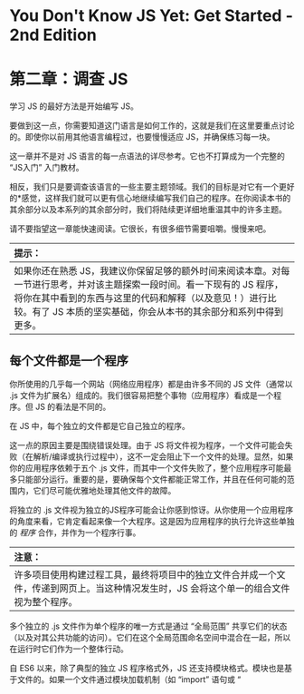# You Don't Know JS Yet: Get Started - 2nd Edition
# 第二章：调查 JS

学习 JS 的最好方法是开始编写 JS。

要做到这一点，你需要知道这门语言是如何工作的，这就是我们在这里要重点讨论的。即使你以前用其他语言编程过，也要慢慢适应 JS，并确保练习每一块。

这一章并不是对 JS 语言的每一点语法的详尽参考。它也不打算成为一个完整的 “JS入门” 入门教材。

相反，我们只是要调查该语言的一些主要主题领域。我们的目标是对它有一个更好的*感觉，这样我们就可以更有信心地继续编写我们自己的程序。在你阅读本书的其余部分以及本系列的其余部分时，我们将陆续更详细地重温其中的许多主题。

请不要指望这一章能快速阅读。它很长，有很多细节需要咀嚼。慢慢来吧。

|提示： |
| :--- |
| 如果你还在熟悉 JS，我建议你保留足够的额外时间来阅读本章。对每一节进行思考，并对该主题探索一段时间。看一下现有的 JS 程序，将你在其中看到的东西与这里的代码和解释（以及意见！）进行比较。有了 JS 本质的坚实基础，你会从本书的其余部分和系列中得到更多。|

## 每个文件都是一个程序

你所使用的几乎每一个网站（网络应用程序）都是由许多不同的 JS 文件（通常以 .js 文件为扩展名）组成的。我们很容易把整个事物（应用程序）看成是一个程序。但 JS 的看法是不同的。

在 JS 中，每个独立的文件都是它自己独立的程序。

这一点的原因主要是围绕错误处理。由于 JS 将文件视为程序，一个文件可能会失败（在解析/编译或执行过程中），这不一定会阻止下一个文件的处理。显然，如果你的应用程序依赖于五个 .js 文件，而其中一个文件失败了，整个应用程序可能最多只能部分运行。重要的是，要确保每个文件都能正常工作，并且在任何可能的范围内，它们尽可能优雅地处理其他文件的故障。

将独立的 .js 文件视为独立的JS程序可能会让你感到惊讶。从你使用一个应用程序的角度来看，它肯定看起来像一个大程序。这是因为应用程序的执行允许这些单独的 *程序* 合作，并作为一个程序行事。

| 注意： |
| :--- |
| 许多项目使用构建过程工具，最终将项目中的独立文件合并成一个文件，传递到网页上。当这种情况发生时，JS 会将这个单一的组合文件视为整个程序。|

多个独立的 .js 文件作为单个程序的唯一方式是通过 “全局范围” 共享它们的状态（以及对其公共功能的访问）。它们在这个全局范围命名空间中混合在一起，所以在运行时它们作为一个整体行动。

自 ES6 以来，除了典型的独立 JS 程序格式外，JS 还支持模块格式。模块也是基于文件的。如果一个文件通过模块加载机制（如 “import” 语句或 “<script type=module>” 标签）被加载，其所有代码将被视为单一模块。

虽然你通常不会想到一个模块 — 一个状态和公开暴露的方法的集合，以操作该状态作为一个独立的程序，但事实上 JS 仍然单独对待每个模块。类似于 “全局范围” 允许独立的文件在运行时混合在一起，将一个模块导入另一个模块允许它们之间在运行时相互操作。

无论一个文件使用哪种代码组织模式（和加载机制）（独立的或模块的），你仍然应该把每个文件看作是它自己的（小）程序，然后它可以与其他（小）程序合作来执行你整个应用程序的功能。
  
## 价值

程序中最基本的信息单位是一个值。值是数据。它们是程序维持状态的方式。在 JS 中，值有两种形式：**primitive**（原始值） 和 **object**（对象）。

值在程序中是用 *文字* 嵌入的。

```js
greeting("My name is Kyle.");
```

在这个程序中，值 “我的名字是Kyle” 是一个原始的字符串字面；字符串是有序的字符集合，通常用来表示单词和句子。

我使用了双引号 `”` 字符来 *限定*（环绕、分离、定义）字符串值。但是我也可以使用单引号 `’` 字符。选择哪个引号字符完全是风格问题。为了代码的可读性和可维护性，重要的是选择一个，并在整个程序中一致地使用它。

给字符串字头定界的另一个选择是使用反引号 `` ` `` 字符。然而，这种选择不仅仅是风格上的，也有行为上的区别。请考虑一下。

```js
console.log("My name is ${ firstName }.");
// My name is ${ firstName }.

console.log('My name is ${ firstName }.');
// My name is ${ firstName }.

console.log(`My name is ${ firstName }.`);
// My name is Kyle.
```

假设这个程序已经定义了一个变量 `firstName`，其值为 `"Kyle"`，然后 `` ` `` 限定的字符串将变量表达式（用 `${ ... }` 表示）解析为其当前值。这被称为 **插值**。

后缀的  `` ` `` 限定的字符串可以在不包括插值表达式的情况下使用，但这违背了该替代字符串字面语法的全部目的。

```js
console.log(
    `Am I confusing you by omitting interpolation?`
);
// Am I confusing you by omitting interpolation?
```

更好的方法是对字符串使用 `”` 或 `'`（再次，选择一个并坚持下去！），*除非你需要* 插值；只对将包括插值表达的字符串保留 `` ` ``。

除了字符串之外，JS 程序还经常包含其他原始字面值，如布尔和数字。

```js
while (false) {
    console.log(3.141592);
}
```

`while` 代表一个循环类型，是一种重复操作的方式，*while* 其条件为真。

在这种情况下，循环将永远不会运行（也不会打印任何东西），因为我们使用了 `false` 布尔值作为循环条件。`true` 会导致循环永远运行下去，所以要小心!

你可能知道，数字 `3.141592` 是数学 PI 的前六位的近似值。然而，你通常不会嵌入这样一个值，而是使用预定义的 `Math.PI` 值来实现这一目的。数字的另一个变化是 `bigint`（大整数）原始类型，它用于存储任意大的数字。

数字在程序中最常被用来计算步骤，如循环迭代，以及访问数字位置的信息（即，一个数组索引）。我们将在稍后介绍 数组/对象，但作为一个例子，如果有一个名为 `names` 的数组，我们可以这样访问其第二位置的元素。

```js
console.log(`My name is ${ names[1] }.`);
// My name is Kyle.
```

我们用 `1` 表示第二个位置的元素，而不是 `2`，因为和大多数编程语言一样，JS 数组的索引是基于 0 的（`0` 是第一个位置）。

除了字符串、数字和布尔以外，JS 程序中还有两个 *primitive* 的值是 `null` 和 `undefined`。虽然它们之间存在差异（有些是历史性的，有些是当代的），但在大多数情况下，这两个值都是为了表示一个值的 *空*（或不存在）。

许多开发者喜欢以这种方式一致地对待它们，也就是说，这些值被认为是不可区分的。如果注意的话，这通常是可能的。然而，最安全和最好的做法是只使用 `undefined` 作为单一的空值，尽管 `null` 看起来很有吸引力，因为它的输入时间更短。

```js
while (value != undefined) {
    console.log("Still got something!");
}
```

最后要注意的原始值是 symbol，它是一个特殊用途的值，表现为一个隐藏的不可猜测的值。符号几乎只作为对象的特殊键使用。

```js
hitchhikersGuide[ Symbol("meaning of life") ];
// 42
```

在典型的 JS 程序中，你不会经常遇到直接使用符号的情况。它们大多用在低级别的代码中，如库和框架中。

### 数组和对象

除了基元，JS 中的另一种值类型是对象值。

如前所述，数组是一种特殊类型的对象，由有序的、有数字索引的数据列表组成。

```js
var names = [ "Frank", "Kyle", "Peter", "Susan" ];

names.length;
// 4

names[0];
// Frank

names[1];
// Kyle
```

JS 数组可以保存任何类型的值，无论是原始的还是对象的（包括其他数组）。正如我们将在第三章末尾看到的，即使是函数也是可以用数组或对象来保存的值。

| 注意: |
| :--- |
| 函数，像数组一样，是一种特殊的（又称子类型）对象。我们稍后会更详细地介绍函数。|

对象是更一般的：一个无序的、有键的任何不同值的集合。换句话说，你通过一个字符串位置名称（又称 “键” 或 “属性”）来访问元素，而不是通过其数字位置（如数组）。比如说

```js
var me = {
    first: "Kyle",
    last: "Simpson",
    age: 39,
    specialties: [ "JS", "Table Tennis" ]
};

console.log(`My name is ${ me.first }.`);
```

这里，`me` 代表一个对象，`first` 代表该对象中信息的位置名称（值集合）。另一种通过属性/键访问对象中的信息的语法选项使用方括号 `[ ]`，如 `me["first"]`。

### 值类型的确定

为了区分值, `typeof` 操作符告诉你它的内置类型, 如果是原始值, 或者是 `”object”` 否则:

```js
typeof 42;                  // "number"
typeof "abc";               // "string"
typeof true;                // "boolean"
typeof undefined;           // "undefined"
typeof null;                // "object" -- oops, bug!
typeof { "a": 1 };          // "object"
typeof [1,2,3];             // "object"
typeof function hello(){};  // "function"
```

| 警告: |
| :--- |
| `typeof null`不幸地返回`"对象"，而不是预期的 `”null"`。另外，`typeof` 对函数返回特定的 `"function"`，但对数组则不返回预期的 `"array"`。|

从一个值类型转换到另一个，例如从字符串到数字，在 JS 中被称为 “强制”。我们将在本章后面更详细地介绍这个问题。

原始值和对象值在被分配或传递时的行为是不同的。我们将在附录 A 中介绍这些细节，”值与引用”。

## 声明和使用变量

要明确说明的是，在上一节中可能并不明显：在 JS 程序中，值既可以作为字面值出现（如前面的许多例子所示），也可以放在变量中；把变量看作是值的容器。

变量必须被声明（创建）才能被使用。有各种语法形式来声明变量（又称 “标识符”），而每种形式都有不同的隐含行为。

例如，考虑 `var` 语句。

```js
var myName = "Kyle";
var age;
```

`var` 关键字声明了一个变量，将在程序的该部分使用，并可选择允许初始赋值。

另一个类似的关键字是 `let`。

```js
let myName = "Kyle";
let age;
```

`let` 关键字与 `var` 有一些区别，最明显的是 `let` 比 `var` 允许对变量的访问更有限。这被称为 “块级作用域” ，与普通范围或函数范围相对应。

考虑一下。

```js
var adult = true;

if (adult) {
    var myName = "Kyle";
    let age = 39;
    console.log("Shhh, this is a secret!");
}

console.log(myName);
// Kyle

console.log(age);
// Error!
```

试图在 `if` 语句之外访问 `age` 会导致一个错误，因为 `age` 在 `if` 中是块作用域，而 `myName` 不是。

区块范围对于限制变量声明在我们程序中的普及程度非常有用，这有助于防止变量名称的意外重叠。

但是 `var` 仍然很有用，因为它传达了 “这个变量将被更广泛的范围（整个函数）所看到”。这两种声明形式在程序的任何部分都是合适的，取决于具体情况。

| 注意: |
| :--- |
| 建议避免使用 `var` 而使用 `let`（或 `const`！）是很常见的，通常是因为人们认为自 JS 诞生以来，`var` 的范围行为是混乱的。我认为这是个限制性过强的建议，最终也是无益的。这是在假设你无法学习和正确使用一个与其他功能相结合的功能。我相信你 *可以* 也 *应该* 学习任何可用的功能，并在适当的地方使用它们! |

第三种声明形式是 `const`。它和 “let” 一样，但有一个额外的限制，即在声明的时候必须给它一个值，以后不能重新分配一个不同的值。

考虑一下。

```js
const myBirthday = true;
let age = 39;

if (myBirthday) {
    age = age + 1;    // OK!
    myBirthday = false;  // Error!
}
```

`myBirthday` 常量不允许被重新赋值。

`const` 声明的变量并不是 “不可改变” 的，它们只是不能被重新赋值。在对象值中使用`const` 是不明智的，因为即使变量不能被重新赋值，这些值仍然可以被改变。这导致了潜在的混乱，所以我认为避免类似的情况是明智的。

```js
const actors = [
    "Morgan Freeman", "Jennifer Aniston"
];

actors[2] = "Tom Cruise";   // OK :(
actors = [];                // Error!
```

`const` 的最佳语义使用是当你有一个简单的原始值，你想给它一个有用的名字，例如用 `myBirthday` 代替 `true`。这可以使程序更容易阅读。

| 提示: |
| :--- |
| 如果你坚持只对原始值使用 `const`，你就可以避免任何重新赋值（不允许）与变异（允许）的混淆！这是最安全和最好的使用 `const` 的方法。|

除了 `var` / `let` / `const`，还有其他语法形式可以在不同范围内声明标识符（变量）。比如说

```js
function hello(myName) {
    console.log(`Hello, ${ myName }.`);
}

hello("Kyle");
// Hello, Kyle.
```

标识符 `hello` 是在外层作用域中创建的，它也被自动关联，因此它引用了这个函数。但是命名参数 `myName` 只在函数内部创建，因此只能在该函数的作用域内访问。`hello` 和 `myName` 通常表现为 `var` 声明的。

另一种声明变量的语法是`catch`子句。

```js
try {
    someError();
}
catch (err) {
    console.log(err);
}
```

`err` 是一个块域变量，只存在于 `catch` 子句中，就像用 `let` 声明一样。

## 函数

在编程中，“函数” 这个词有各种各样的含义。例如，在函数式编程的世界里，“函数” 有一个精确的数学定义，并意味着有一套严格的规则需要遵守。

在 JS 中，我们应该认为 “函数” 具有另一个相关术语的更广泛的含义。“程序”。一个过程是一个语句的集合，可以被调用一次或多次，可以提供一些输入，并可以反馈一个或多个输出。

从 JS 的早期开始，函数的定义看起来像。

```js
function awesomeFunction(coolThings) {
    // ..
    return amazingStuff;
}
```

这被称为函数声明，因为它本身是作为一个语句出现的，而不是作为另一个语句中的表达式。标识符 `awesomeFunction` 和函数值之间的关联发生在代码的编译阶段，在该代码被执行之前。

与函数声明语句相反，函数表达式可以像这样定义和分配。

```js
// let awesomeFunction = ..
// const awesomeFunction = ..
var awesomeFunction = function(coolThings) {
    // ..
    return amazingStuff;
};
```

这个函数是一个表达式，被分配给变量 `awesomeFunction`。与函数声明的形式不同，函数表达式在运行时执行到该语句才与它的标识符相关。

极为重要的是要注意，在 JS 中，函数是可以被分配（如这个片段所示）和传递的值。事实上，JS 函数是对象值类型的一种特殊类型。并非所有的语言都将函数视为值，但对于一种语言来说，支持函数式编程模式是至关重要的，就像 JS 一样。

JS 函数可以接收参数输入。

```js
function greeting(myName) {
    console.log(`Hello, ${ myName }!`);
}

greeting("Kyle");   // Hello, Kyle!
```

在这个片段中，`myName` 被称为一个参数，它在函数中充当一个局部变量。函数可以被定义为接收任何数量的参数，从无到有，只要你认为合适。每个参数都被赋予你在调用的那个位置（这里是 “Kyle”）传递的参数值。

函数还可以使用 “return” 关键字返回值。

```js
function greeting(myName) {
    return `Hello, ${ myName }!`;
}

var msg = greeting("Kyle");

console.log(msg);   // Hello, Kyle!
```

你只能 `return` 一个值，但如果你有更多的值要返回，你可以把它们包装成一个对象/数组。

由于函数是值，它们可以作为对象的属性被分配。

```js
var whatToSay = {
    greeting() {
        console.log("Hello!");
    },
    question() {
        console.log("What's your name?");
    },
    answer() {
        console.log("My name is Kyle.");
    }
};

whatToSay.greeting();
// Hello!
```

在这个片段中，三个函数（`greeting()`，`question()`，和 `answer()`）的引用被包含在 `whatToSay` 持有的对象中。每个函数都可以通过访问属性来调用，以获取函数的引用值。将这种在对象上定义函数的直接风格与本章后面讨论的更复杂的 `class` 语法进行比较。

JS 中的 “函数” 有许多不同的形式。我们将在附录 A “如此多的函数形式” 中对这些变化进行探讨。

## 比较

在程序中做决定需要比较数值以确定它们的身份和相互之间的关系。JS 有几种机制来实现数值比较，让我们仔细看看。

### 相等...是的

在 JS 程序中最常见的比较是问：”这个 X 值是否 *与* 那个 Y 值相同？”  然而，“相同” 对 JS 来说到底是什么意思呢？

由于人机工程学和历史原因，其含义比明显的 *完全相同* 的那种匹配更为复杂。有时，平等比较的目的是 *精确* 的匹配，但其他时候，所需的比较要更广泛一些，允许 *近似* 或 *可交换* 的匹配。换句话说，我们必须意识到 **平等** 比较和 **等价** 比较之间的细微差别。

如果你花了任何时间来处理和阅读 JS，你肯定见过所谓的 “三等式” `===` 运算符，也被描述为 “strict equality” 运算符。这似乎很直接，对吗？当然，“strict” 的意思是严格，是指狭窄和 *exact*。

不是 *exact*ly。

是的，大多数参与 `===` 平等比较的值都会符合这种 *完全相同的* 直觉。请考虑一些例子。

```js
3 === 3.0;              // true
"yes" === "yes";        // true
null === null;          // true
false === false;        // true

42 === "42";            // false
"hello" === "Hello";    // false
true === 1;             // false
0 === null;             // false
"" === null;            // false
null === undefined;     // false
```

| 注意: |
| :--- |
| `===` 的平等比较的另一种描述方式是，“同时检查值和类型”。在我们到目前为止看过的几个例子中，比如 `42 === "42"`，两个值的 *类型*（数字、字符串等）似乎是区分的因素。不过，还有更多的问题。**JS中的所有** 值比较都考虑了被比较的值的类型，而不仅仅是 `===` 操作符。具体来说，`===` 在它的比较中不允许任何类型的转换（又称 “强制”），而其他 JS的比较 *do* 允许强制。|

但是，`===` 操作符确实有一些细微的差别，许多 JS 开发者忽略了这一事实，这对他们来说是不利的。`===` 运算符被设计为 *lie* 两种特殊值的情况。`NaN` 和 `-0`。考虑一下。

```js
NaN === NaN;            // false
0 === -0;               // true
```

在 “NaN” 的情况下，`===` 运算符 *说谎*，说 “NaN” 的出现不等于另一个 “NaN”。在 `-0` 的情况下（是的，这是一个真实的、独特的值，你可以在你的程序中有意使用！），`===` 运算符 *说谎*，说它等于常规的 `0` 值。

由于这种比较的 *lying* 可能是令人烦恼的，所以最好避免使用 `===` 来进行这种比较。对于 `NaN` 的比较，使用 `Number.isNaN(..)` 工具，它不会 *说谎*。对于 `-0` 的比较，使用 `Object.is(..)` 工具，它也不 *lie*。如果你愿意，`Object.is(..)`也可以用于非 *说谎* 的 `NaN` 检查。幽默的是，你可以把 `Object.is(..)` 看作是 “四等分” `====`，即真正严格的比较!

这些 *谎言* 有更深的历史和技术原因，但这并不能改变 `===` 实际上并不是 *严格的完全相等的* 比较，在 *严格的* 意义上。

当我们考虑对象值（非基元）的比较时，故事变得更加复杂。考虑一下。

```js
[ 1, 2, 3 ] === [ 1, 2, 3 ];    // false
{ a: 42 } === { a: 42 }         // false
(x => x * 2) === (x => x * 2)   // false
```

这里发生了什么？

假设平等检查考虑了值的 *性质* 或 *内容*，这似乎是合理的；毕竟，`42 === 42` 考虑了实际的 `42` 值并进行了比较。但是当涉及到对象时，对内容的比较一般被称为 “结构平等”。

JS 并没有将 `===` 定义为对象值的 *结构平等*。相反，`===` 对对象值使用 *identity equality*。

在 JS 中，所有对象的值都是通过引用持有的（见附录 A 中的 “值与引用”），通过引用复制来分配和传递，**和** 我们现在讨论的是通过引用（identity）平等来比较。考虑一下。

```js
var x = [ 1, 2, 3 ];

// assignment is by reference-copy, so
// y references the *same* array as x,
// not another copy of it.
var y = x;

y === x;              // true
y === [ 1, 2, 3 ];    // false
x === [ 1, 2, 3 ];    // false
```

在这个片段中，`y === x` 是真的，因为两个变量都持有对同一个初始数组的引用。但是 `=== [1,2,3]` 的比较都失败了，因为 `y` 和 `x` 分别与新的 *不同* 的数组 `[1,2,3]` 比较。在这个比较中，数组结构和内容并不重要，只有**reference identity**。

JS 不提供对象值的结构平等比较机制，只提供引用身份比较。要进行结构平等比较，你需要自己实现检查。

但要注意，这比你想象的要复杂得多。例如，你如何确定两个函数引用是否 “结构上相等”？即使是用字符串来比较它们的源代码文本，也不会考虑到闭合等问题。JS 不提供结构上的等价比较，因为要处理所有的角落情况几乎是难以实现的

### 胁迫性比较

Coercion 意味着一个类型的值被转换为另一个类型中的相应表示（无论在何种程度上）。正如我们将在第四章讨论的那样，强制比较是 JS 语言的一个核心支柱，而不是一些可以合理避免的可选功能。

但是当 coercion 遇到比较运算符（如 equity）时，不幸的是，混乱和挫折经常出现。

很少有 JS 功能比 `==` 运算符在更广泛的 JS 社区中引起更多的愤怒，通常被称为 “松散平等” 运算符。大多数关于 JS 的写作和公开讨论都谴责这个操作符，认为它的设计很差，在 JS 程序中使用时很 危险/有漏洞。甚至连该语言的创造者 Brendan Eich 本人都感叹它的设计是一个大错误。

据我所知，这种挫折感大多来自于一小部分令人困惑的角落案例，但更深层次的问题是一种极为普遍的误解，即它在进行比较时没有考虑其比较值的类型。

`==` 运算符执行平等比较的方式与 `===` 的执行方式类似。事实上，这两个运算符都考虑了被比较值的类型。如果比较的是同一类型的值，那么 `==` 和 `===` 的操作都是一样的，没有任何区别。

如果被比较的值类型不同，`==` 与 `===` 的不同之处在于它允许在比较前进行强制操作。换句话说，它们都想比较相似类型的值，但 `==` *首先* 允许类型转换，一旦双方的类型被转换为相同的，那么`==` 就会做与 `===` 相同的事情。与其说是 “松散的平等”，不如说是 “强制的平等”，`==` 运算符应该被描述为 "强制的平等"。

考虑一下。

```js
42 == "42";             // true
1 == true;              // true
```

在这两个比较中，值的类型是不同的，所以 `==` 导致非数字值（`"42”` 和 `true`）在进行比较之前被转换为数字（分别为 `42` 和 `1`）。

只要意识到 `==` 的这种性质 — 它更喜欢原始的数字比较 — 就可以帮助你避免大多数麻烦的角落情况，比如远离像 `"" == 0` 或 `0 == false` 这样的陷阱。

你可能会想，“哦，好吧，我将总是避免任何强制性的平等比较（使用 `===` 代替），以避免这些角落里的情况”！你可能会想，哦，好吧。呃，对不起，这并不像你希望的那样可能。

你很有可能会使用关系比较运算符，如 `<`，`>`（甚至 `<=` 和 `>=`）。

就像 `==` 一样，如果被比较的类型已经匹配，这些运算符会像 “严格” 一样执行，但如果类型不同，它们会允许先进行强制操作（一般是对数字）。

考虑一下。

```js
var arr = [ "1", "10", "100", "1000" ];
for (let i = 0; i < arr.length && arr[i] < 500; i++) {
    // will run 3 times
}
```

`i < arr.length` 的比较是 “安全” 的，因为 `i` 和 `arr.length` 都是数字。但是 `arr[i] < 500` 会调用强制转换，因为 `arr[i]` 的值都是字符串。因此这些比较变成了 `1 < 500`，`10 < 500`，`100 < 500`，和 `1000 < 500`。由于第四个是假的，循环在第三次迭代后停止。

这些关系运算符通常使用数字比较，除非 **被比较的两个值** 都已经是字符串；在这种情况下，它们使用字符串的字母顺序（类似字典）比较。

```js
var x = "10";
var y = "9";

x < y;      // true, watch out!
```

除了在比较中不使用不匹配的类型外，没有办法让这些关系运算符避免强制执行。这也许是一个令人钦佩的目标，但你还是很可能会遇到类型 *可能* 不同的情况。

更明智的做法不是避免强迫性比较，而是接受并学习它们的内涵和外延。

强制比较出现在 JS 的其他地方，比如条件语句 (`if`, etc.)，我们将在附录 A “强制条件比较” 中重新审视它。

## 我们如何在 JS 中进行组织

在整个 JS 生态系统中，有两种组织代码（数据和行为）的主要模式被广泛使用：类和模块。这些模式并不相互排斥；许多程序可以而且确实在使用这两种模式。其他程序则只坚持使用一种模式，甚至两者都不使用。

在某些方面，这些模式是非常不同的。但有趣的是，在其他方面，它们只是同一枚硬币的不同侧面。要想精通 JS，就必须了解这两种模式，以及它们在哪些方面是合适的（或不合适！）。

### 类

术语 “面向对象”、“面向类” 和 “类” 都是充满细节和细微差别的，它们在定义上并不通用。

我们将在这里使用一个常见的、有点传统的定义，这个定义对于那些有 “面向对象” 语言（如C++ 和 Java）背景的人来说最熟悉。

程序中的类是对自定义数据结构 “类型” 的定义，包括数据和对数据进行操作的行为。类定义了这种数据结构的工作方式，但类本身并不是具体的值。为了得到一个可以在程序中使用的具体数值，一个类必须被 *instantiated*（使用 `new` 关键字）一次或多次。

考虑一下。

```js
class Page {
    constructor(text) {
        this.text = text;
    }

    print() {
        console.log(this.text);
    }
}

class Notebook {
    constructor() {
        this.pages = [];
    }

    addPage(text) {
        var page = new Page(text);
        this.pages.push(page);
    }

    print() {
        for (let page of this.pages) {
            page.print();
        }
    }
}

var mathNotes = new Notebook();
mathNotes.addPage("Arithmetic: + - * / ...");
mathNotes.addPage("Trigonometry: sin cos tan ...");

mathNotes.print();
// ..
```

在 `Page` 类中，数据是存储在 `this.text` 成员属性中的一串文本。其行为是 `print()`，一个将文本转储到控制台的方法。

对于 `Notebook` 类，数据是一个 `Page` 实例的数组。行为是 `addPage(..)`，一个实例化新的 `Page` 页面并将其添加到列表中的方法，以及 `print()`（打印出笔记本中的所有页面）。

语句 `mathNotes = new Notebook()` 创建一个 `Notebook` 类的实例，`page = new Page(text)` 是创建 `Page` 类实例的地方。

行为（方法）只能在实例上调用（而不是类本身），如 `mathNotes.addPage(.)` 和 `page.print()`。

`类` 机制允许包装数据（“文本” 和 “页面”）与它们的行为（例如，“addPage(.)” 和 “print()”）组织在一起。如果没有任何 “类” 的定义，同样的程序也可以被构建，但它可能会更没有组织性，更难阅读和推理，更容易出现错误和不合格的维护。

#### 类的继承性

传统的 “面向类” 设计的另一个固有方面是 “继承”（和 “多态性”），尽管在 JS 中不太常用。考虑一下：

```js
class Publication {
    constructor(title,author,pubDate) {
        this.title = title;
        this.author = author;
        this.pubDate = pubDate;
    }

    print() {
        console.log(`
            Title: ${ this.title }
            By: ${ this.author }
            ${ this.pubDate }
        `);
    }
}
```

这个 “ Publication” 类定义了一套任何出版物可能需要的常见行为。

现在让我们考虑更具体的出版物类型，如 `Book` 和 `BlogPost`：

```js
class Book extends Publication {
    constructor(bookDetails) {
        super(
            bookDetails.title,
            bookDetails.author,
            bookDetails.publishedOn
        );
        this.publisher = bookDetails.publisher;
        this.ISBN = bookDetails.ISBN;
    }

    print() {
        super.print();
        console.log(`
            Publisher: ${ this.publisher }
            ISBN: ${ this.ISBN }
        `);
    }
}

class BlogPost extends Publication {
    constructor(title,author,pubDate,URL) {
        super(title,author,pubDate);
        this.URL = URL;
    }

    print() {
        super.print();
        console.log(this.URL);
    }
}
```

`Book` 和 `BlogPost` 都使用 `extends` 子句来 *扩展* `Publication` 的一般定义，以包括额外的行为。每个构造函数中的 `super(..)` 调用委托给父类 `Publication` 的构造函数进行初始化工作，然后它们根据各自的出版类型（又称 “子类”）做更具体的事情。

现在考虑使用这些子类。

```js
var YDKJS = new Book({
    title: "You Don't Know JS",
    author: "Kyle Simpson",
    publishedOn: "June 2014",
    publisher: "O'Reilly",
    ISBN: "123456-789"
});

YDKJS.print();
// Title: You Don't Know JS
// By: Kyle Simpson
// June 2014
// Publisher: O'Reilly
// ISBN: 123456-789

var forAgainstLet = new BlogPost(
    "For and against let",
    "Kyle Simpson",
    "October 27, 2014",
    "https://davidwalsh.name/for-and-against-let"
);

forAgainstLet.print();
// Title: For and against let
// By: Kyle Simpson
// October 27, 2014
// https://davidwalsh.name/for-and-against-let
```

请注意，两个子类实例都有一个 `print()` 方法，它是对父类 `Publication` 中 *继承* 的 `print()` 方法的覆盖。每个被覆盖的子类 `print()` 方法都调用 `super.print()` 来调用继承版的 `print()` 方法。

继承和重载的方法可以有相同的名字，并同时存在，这被称为 *多态性*。

继承是一个强大的工具，用于在独立的逻辑单元（类）中组织 数据/行为，但允许子类通过 访问/使用 其行为和数据与父类合作。

### 模块

模块模式与类模式的目标基本相同，都是将数据和行为组合成逻辑单元。也像类一样，模块可以 “包括” 或 “访问” 其他模块的数据和行为，以利于合作。

但模块与类有一些重要的区别。最明显的是，其语法完全不同。

#### Classic Modules

ES6 在原生 JS 语法中加入了模块语法形式，我们稍后会看一下。但是从 JS 的早期开始，模块就是一种重要的、常见的模式，在无数的 JS 程序中被利用，即使没有专门的语法。

*classic module* 的主要标志是一个外层函数（至少运行一次），它返回一个模块的 “实例”，其中有一个或多个暴露的函数，可以对模块实例的内部（隐藏）数据进行操作。

因为这种形式的模块 *只是一个函数*，调用它产生一个模块的 “实例”，这些函数的另一种描述是 “模块工厂”。

考虑一下早期的 “Publication”、“Book” 和 “BlogPost” 类的经典模块形式。

```js
function Publication(title,author,pubDate) {
    var publicAPI = {
        print() {
            console.log(`
                Title: ${ title }
                By: ${ author }
                ${ pubDate }
            `);
        }
    };

    return publicAPI;
}

function Book(bookDetails) {
    var pub = Publication(
        bookDetails.title,
        bookDetails.author,
        bookDetails.publishedOn
    );

    var publicAPI = {
        print() {
            pub.print();
            console.log(`
                Publisher: ${ bookDetails.publisher }
                ISBN: ${ bookDetails.ISBN }
            `);
        }
    };

    return publicAPI;
}

function BlogPost(title,author,pubDate,URL) {
    var pub = Publication(title,author,pubDate);

    var publicAPI = {
        print() {
            pub.print();
            console.log(URL);
        }
    };

    return publicAPI;
}
```

将这些表单与 `class` 表单相比较，其相似之处多于不同之处。

`class` 形式在一个对象实例上存储方法和数据，必须用 `this.` 前缀来访问。对于模块，方法和数据在范围内作为标识符变量被访问，没有任何 `this.` 前缀。

使用 `class`，实例的 “API” 隐含在类的定义中 — 同样，所有的数据和方法都是公开的。使用模块工厂函数，你明确地创建并返回一个具有任何公开暴露的方法的对象，而任何数据或其他未引用的方法在工厂函数中保持私有。

这种工厂函数的形式还有其他变化，在整个 JS 中相当常见，甚至在 2020 年也是如此；你可能会在不同的 JS 程序中遇到这些形式。AMD（异步模块定义）、UMD（通用模块定义）和CommonJS（经典的 Node.js 风格模块）。变化不大（不太兼容）。然而，所有这些形式都依赖于相同的基本原则。

还要考虑到这些模块工厂函数的用法（又称 “实例化”）。

```js
var YDKJS = Book({
    title: "You Don't Know JS",
    author: "Kyle Simpson",
    publishedOn: "June 2014",
    publisher: "O'Reilly",
    ISBN: "123456-789"
});

YDKJS.print();
// Title: You Don't Know JS
// By: Kyle Simpson
// June 2014
// Publisher: O'Reilly
// ISBN: 123456-789

var forAgainstLet = BlogPost(
    "For and against let",
    "Kyle Simpson",
    "October 27, 2014",
    "https://davidwalsh.name/for-and-against-let"
);

forAgainstLet.print();
// Title: For and against let
// By: Kyle Simpson
// October 27, 2014
// https://davidwalsh.name/for-and-against-let
```

这里唯一可以观察到的区别是没有使用 `new`，而是像普通函数一样调用模块工厂。

#### ES 模块

ES 模块（ESM）是在 ES6 中引入 JS 语言的，其目的是为了与刚才描述的现有 *classic modules* 的精神和目的基本相同，特别是考虑到 AMD、UMD 和 CommonJS 的重要变化和用例。

然而，实现方法确实有很大不同。

首先，没有包装函数来 *定义* 一个模块。包装的上下文是一个文件。ESM 总是基于文件；一个文件，一个模块。

第二，你不与模块的 “API” 明确互动，而是使用 “export” 关键字将一个变量或方法添加到其公共 API 定义。如果有些东西在模块中定义了，但没有 “导出”，那么它就会被隐藏起来（就像 *classic modules* 那样）。

第三，也许是与之前讨论的模式最明显的不同，你不会 “实例化” ES 模块，你只是 “导入” 它来使用它的单一实例。实际上，ESM 是 “单子”，在你的程序中第一次 “导入” 时，只创建了一个实例，其他的 “导入” 都是对这个单一实例的引用。如果你的模块需要支持多个实例，你必须在你的 ESM 定义中提供一个 *classic module-style* 工厂函数来实现这一目的。

在我们运行的例子中，我们确实假设了多实例化，所以下面这些片段将混合 ESM 和 *classic modules*。

考虑一下文件 `publication.js`。

```js
function printDetails(title,author,pubDate) {
    console.log(`
        Title: ${ title }
        By: ${ author }
        ${ pubDate }
    `);
}

export function create(title,author,pubDate) {
    var publicAPI = {
        print() {
            printDetails(title,author,pubDate);
        }
    };

    return publicAPI;
}
```

要从另一个 ES 模块（如 `blogpost.js`）导入并使用这个模块。

```js
import { create as createPub } from "publication.js";

function printDetails(pub,URL) {
    pub.print();
    console.log(URL);
}

export function create(title,author,pubDate,URL) {
    var pub = createPub(title,author,pubDate);

    var publicAPI = {
        print() {
            printDetails(pub,URL);
        }
    };

    return publicAPI;
}
```

最后，为了使用这个模块，我们将其导入另一个 ES 模块，如 `main.js`。

```js
import { create as newBlogPost } from "blogpost.js";

var forAgainstLet = newBlogPost(
    "For and against let",
    "Kyle Simpson",
    "October 27, 2014",
    "https://davidwalsh.name/for-and-against-let"
);

forAgainstLet.print();
// Title: For and against let
// By: Kyle Simpson
// October 27, 2014
// https://davidwalsh.name/for-and-against-let
```

| 注意: |
| :--- |
| `import` 语句中的 `as newBlogPost` 子句是可选的；如果省略，一个名为 `create(..)` 的顶级函数将被导入。在这种情况下，为了可读性，我对它进行了重命名；它更通用的工厂名称 `create(..)` 在语义上更能描述它的目的，即 `newBlogPost(..)`。|

如图所示，ES 模块如果需要支持多重实例化，可以在内部使用 *classic modules*。另外，我们可以从我们的模块中暴露一个 `class`，而不是 `create(..)` 工厂函数，结果大致相同。然而，既然你已经在使用 ESM 了，我建议坚持使用 *classic modules* 而不是`class`。

如果你的模块只需要一个实例，你可以跳过额外的复杂层：直接 `export` 它的公共方法。

## 兔子洞越来越深

正如本章顶部所承诺的那样，我们只是掠过了 JS 语言主要部分的一个广泛的表面区域。你的脑袋可能还在转动，但这是在经历了如此多的信息之后的自然现象

即使只是对 JS 的 “简要” 调查，我们也涵盖了或暗示了大量的细节，你应该仔细考虑并确保你能适应。我是认真的，我建议：重新阅读这一章，也许是好几遍。

在下一章中，我们将更深入地挖掘 JS 的核心工作原理的一些重要方面。但在你沿着这个兔子洞深入之前，请确保你已经花了足够的时间来充分消化我们刚才所讲的内容。
